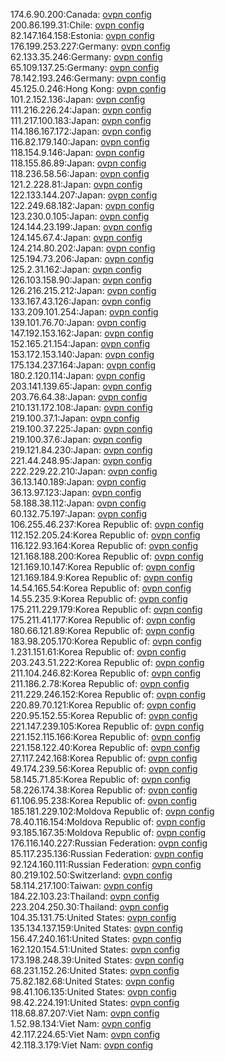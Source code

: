 174.6.90.200:Canada: [ovpn config](vpn/174_6_90_200.ovpn)  
200.86.199.31:Chile: [ovpn config](vpn/200_86_199_31.ovpn)  
82.147.164.158:Estonia: [ovpn config](vpn/82_147_164_158.ovpn)  
176.199.253.227:Germany: [ovpn config](vpn/176_199_253_227.ovpn)  
62.133.35.246:Germany: [ovpn config](vpn/62_133_35_246.ovpn)  
65.109.137.25:Germany: [ovpn config](vpn/65_109_137_25.ovpn)  
78.142.193.246:Germany: [ovpn config](vpn/78_142_193_246.ovpn)  
45.125.0.246:Hong Kong: [ovpn config](vpn/45_125_0_246.ovpn)  
101.2.152.136:Japan: [ovpn config](vpn/101_2_152_136.ovpn)  
111.216.226.24:Japan: [ovpn config](vpn/111_216_226_24.ovpn)  
111.217.100.183:Japan: [ovpn config](vpn/111_217_100_183.ovpn)  
114.186.167.172:Japan: [ovpn config](vpn/114_186_167_172.ovpn)  
116.82.179.140:Japan: [ovpn config](vpn/116_82_179_140.ovpn)  
118.154.9.146:Japan: [ovpn config](vpn/118_154_9_146.ovpn)  
118.155.86.89:Japan: [ovpn config](vpn/118_155_86_89.ovpn)  
118.236.58.56:Japan: [ovpn config](vpn/118_236_58_56.ovpn)  
121.2.228.81:Japan: [ovpn config](vpn/121_2_228_81.ovpn)  
122.133.144.207:Japan: [ovpn config](vpn/122_133_144_207.ovpn)  
122.249.68.182:Japan: [ovpn config](vpn/122_249_68_182.ovpn)  
123.230.0.105:Japan: [ovpn config](vpn/123_230_0_105.ovpn)  
124.144.23.199:Japan: [ovpn config](vpn/124_144_23_199.ovpn)  
124.145.67.4:Japan: [ovpn config](vpn/124_145_67_4.ovpn)  
124.214.80.202:Japan: [ovpn config](vpn/124_214_80_202.ovpn)  
125.194.73.206:Japan: [ovpn config](vpn/125_194_73_206.ovpn)  
125.2.31.162:Japan: [ovpn config](vpn/125_2_31_162.ovpn)  
126.103.158.90:Japan: [ovpn config](vpn/126_103_158_90.ovpn)  
126.216.215.212:Japan: [ovpn config](vpn/126_216_215_212.ovpn)  
133.167.43.126:Japan: [ovpn config](vpn/133_167_43_126.ovpn)  
133.209.101.254:Japan: [ovpn config](vpn/133_209_101_254.ovpn)  
139.101.76.70:Japan: [ovpn config](vpn/139_101_76_70.ovpn)  
147.192.153.162:Japan: [ovpn config](vpn/147_192_153_162.ovpn)  
152.165.21.154:Japan: [ovpn config](vpn/152_165_21_154.ovpn)  
153.172.153.140:Japan: [ovpn config](vpn/153_172_153_140.ovpn)  
175.134.237.164:Japan: [ovpn config](vpn/175_134_237_164.ovpn)  
180.2.120.114:Japan: [ovpn config](vpn/180_2_120_114.ovpn)  
203.141.139.65:Japan: [ovpn config](vpn/203_141_139_65.ovpn)  
203.76.64.38:Japan: [ovpn config](vpn/203_76_64_38.ovpn)  
210.131.172.108:Japan: [ovpn config](vpn/210_131_172_108.ovpn)  
219.100.37.1:Japan: [ovpn config](vpn/219_100_37_1.ovpn)  
219.100.37.225:Japan: [ovpn config](vpn/219_100_37_225.ovpn)  
219.100.37.6:Japan: [ovpn config](vpn/219_100_37_6.ovpn)  
219.121.84.230:Japan: [ovpn config](vpn/219_121_84_230.ovpn)  
221.44.248.95:Japan: [ovpn config](vpn/221_44_248_95.ovpn)  
222.229.22.210:Japan: [ovpn config](vpn/222_229_22_210.ovpn)  
36.13.140.189:Japan: [ovpn config](vpn/36_13_140_189.ovpn)  
36.13.97.123:Japan: [ovpn config](vpn/36_13_97_123.ovpn)  
58.188.38.112:Japan: [ovpn config](vpn/58_188_38_112.ovpn)  
60.132.75.197:Japan: [ovpn config](vpn/60_132_75_197.ovpn)  
106.255.46.237:Korea Republic of: [ovpn config](vpn/106_255_46_237.ovpn)  
112.152.205.24:Korea Republic of: [ovpn config](vpn/112_152_205_24.ovpn)  
116.122.93.164:Korea Republic of: [ovpn config](vpn/116_122_93_164.ovpn)  
121.168.188.200:Korea Republic of: [ovpn config](vpn/121_168_188_200.ovpn)  
121.169.10.147:Korea Republic of: [ovpn config](vpn/121_169_10_147.ovpn)  
121.169.184.9:Korea Republic of: [ovpn config](vpn/121_169_184_9.ovpn)  
14.54.165.54:Korea Republic of: [ovpn config](vpn/14_54_165_54.ovpn)  
14.55.235.9:Korea Republic of: [ovpn config](vpn/14_55_235_9.ovpn)  
175.211.229.179:Korea Republic of: [ovpn config](vpn/175_211_229_179.ovpn)  
175.211.41.177:Korea Republic of: [ovpn config](vpn/175_211_41_177.ovpn)  
180.66.121.89:Korea Republic of: [ovpn config](vpn/180_66_121_89.ovpn)  
183.98.205.170:Korea Republic of: [ovpn config](vpn/183_98_205_170.ovpn)  
1.231.151.61:Korea Republic of: [ovpn config](vpn/1_231_151_61.ovpn)  
203.243.51.222:Korea Republic of: [ovpn config](vpn/203_243_51_222.ovpn)  
211.104.246.82:Korea Republic of: [ovpn config](vpn/211_104_246_82.ovpn)  
211.186.2.78:Korea Republic of: [ovpn config](vpn/211_186_2_78.ovpn)  
211.229.246.152:Korea Republic of: [ovpn config](vpn/211_229_246_152.ovpn)  
220.89.70.121:Korea Republic of: [ovpn config](vpn/220_89_70_121.ovpn)  
220.95.152.55:Korea Republic of: [ovpn config](vpn/220_95_152_55.ovpn)  
221.147.239.105:Korea Republic of: [ovpn config](vpn/221_147_239_105.ovpn)  
221.152.115.166:Korea Republic of: [ovpn config](vpn/221_152_115_166.ovpn)  
221.158.122.40:Korea Republic of: [ovpn config](vpn/221_158_122_40.ovpn)  
27.117.242.168:Korea Republic of: [ovpn config](vpn/27_117_242_168.ovpn)  
49.174.239.56:Korea Republic of: [ovpn config](vpn/49_174_239_56.ovpn)  
58.145.71.85:Korea Republic of: [ovpn config](vpn/58_145_71_85.ovpn)  
58.226.174.38:Korea Republic of: [ovpn config](vpn/58_226_174_38.ovpn)  
61.106.95.238:Korea Republic of: [ovpn config](vpn/61_106_95_238.ovpn)  
185.181.229.102:Moldova Republic of: [ovpn config](vpn/185_181_229_102.ovpn)  
78.40.116.154:Moldova Republic of: [ovpn config](vpn/78_40_116_154.ovpn)  
93.185.167.35:Moldova Republic of: [ovpn config](vpn/93_185_167_35.ovpn)  
176.116.140.227:Russian Federation: [ovpn config](vpn/176_116_140_227.ovpn)  
85.117.235.136:Russian Federation: [ovpn config](vpn/85_117_235_136.ovpn)  
92.124.160.111:Russian Federation: [ovpn config](vpn/92_124_160_111.ovpn)  
80.219.102.50:Switzerland: [ovpn config](vpn/80_219_102_50.ovpn)  
58.114.217.100:Taiwan: [ovpn config](vpn/58_114_217_100.ovpn)  
184.22.103.23:Thailand: [ovpn config](vpn/184_22_103_23.ovpn)  
223.204.250.30:Thailand: [ovpn config](vpn/223_204_250_30.ovpn)  
104.35.131.75:United States: [ovpn config](vpn/104_35_131_75.ovpn)  
135.134.137.159:United States: [ovpn config](vpn/135_134_137_159.ovpn)  
156.47.240.161:United States: [ovpn config](vpn/156_47_240_161.ovpn)  
162.120.154.51:United States: [ovpn config](vpn/162_120_154_51.ovpn)  
173.198.248.39:United States: [ovpn config](vpn/173_198_248_39.ovpn)  
68.231.152.26:United States: [ovpn config](vpn/68_231_152_26.ovpn)  
75.82.182.68:United States: [ovpn config](vpn/75_82_182_68.ovpn)  
98.41.106.135:United States: [ovpn config](vpn/98_41_106_135.ovpn)  
98.42.224.191:United States: [ovpn config](vpn/98_42_224_191.ovpn)  
118.68.87.207:Viet Nam: [ovpn config](vpn/118_68_87_207.ovpn)  
1.52.98.134:Viet Nam: [ovpn config](vpn/1_52_98_134.ovpn)  
42.117.224.65:Viet Nam: [ovpn config](vpn/42_117_224_65.ovpn)  
42.118.3.179:Viet Nam: [ovpn config](vpn/42_118_3_179.ovpn)  
